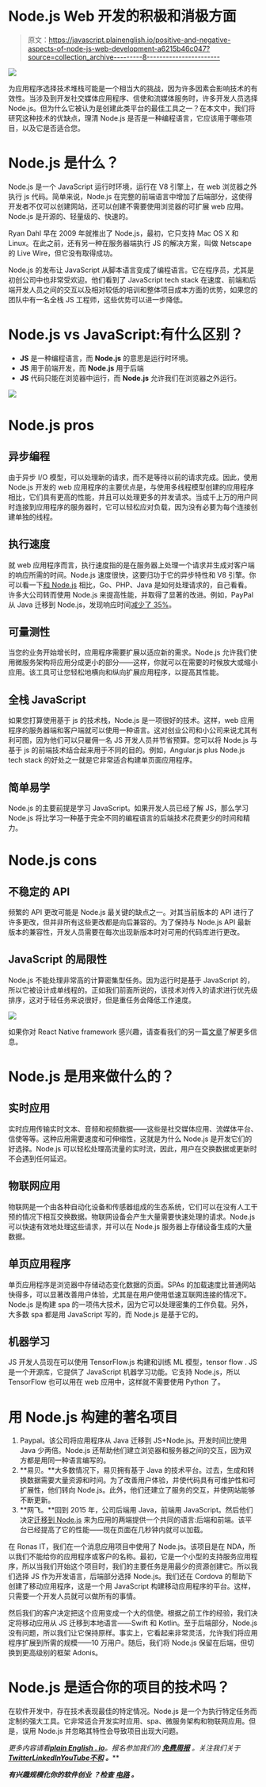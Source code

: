 # Node.js Web 开发的积极和消极方面

> 原文：<https://javascript.plainenglish.io/positive-and-negative-aspects-of-node-js-web-development-a6215b46c047?source=collection_archive---------8----------------------->

![](img/aa7ae04ae61a417c53f37886e82c4286.png)

为应用程序选择技术堆栈可能是一个相当大的挑战，因为许多因素会影响技术的有效性。当涉及到开发社交媒体应用程序、信使和流媒体服务时，许多开发人员选择 Node.js。但为什么它被认为是创建此类平台的最佳工具之一？在本文中，我们将研究这种技术的优缺点，理清 Node.js 是否是一种编程语言，它应该用于哪些项目，以及它是否适合您。

# Node.js 是什么？

Node.js 是一个 JavaScript 运行时环境，运行在 V8 引擎上，在 web 浏览器之外执行 js 代码。简单来说，Node.js 在完整的前端语言中增加了后端部分，这使得开发者不仅可以创建网站，还可以创建不需要使用浏览器的可扩展 web 应用。Node.js 是开源的、轻量级的、快速的。

Ryan Dahl 早在 2009 年就推出了 Node.js，最初，它只支持 Mac OS X 和 Linux。在此之前，还有另一种在服务器端执行 JS 的解决方案，叫做 Netscape 的 Live Wire，但它没有取得成功。

Node.js 的发布让 JavaScript 从脚本语言变成了编程语言。它在程序员，尤其是初创公司中也非常受欢迎。他们看到了 JavaScript tech stack 在速度、前端和后端开发人员之间的交互以及相对较低的培训和整体项目成本方面的优势，如果您的团队中有一名全栈 JS 工程师，这些优势可以进一步降低。

# Node.js vs JavaScript:有什么区别？

*   **JS** 是一种编程语言，而 **Node.js** 的意思是运行时环境。
*   **JS** 用于前端开发，而 **Node.js** 用于后端
*   **JS** 代码只能在浏览器中运行，而 **Node.js** 允许我们在浏览器之外运行。

![](img/77891cbcfc4ead8ca12a6e8f68ad49d4.png)

# Node.js pros

## 异步编程

由于异步 I/O 模型，可以处理新的请求，而不是等待以前的请求完成。因此，使用 Node.js 开发的 web 应用程序的主要优点是，与使用多线程模型创建的应用程序相比，它们具有更高的性能，并且可以处理更多的并发请求。当成千上万的用户同时连接到应用程序的服务器时，它可以轻松应对负载，因为没有必要为每个连接创建单独的线程。

## 执行速度

就 web 应用程序而言，执行速度指的是在服务器上处理一个请求并生成对客户端的响应所需的时间。Node.js 速度很快，这要归功于它的异步特性和 V8 引擎。你可以看一下[和 Node.js](https://www.toptal.com/back-end/server-side-io-performance-node-php-java-go) 相比，Go、PHP、Java 是如何处理请求的，自己看看。许多大公司转而使用 Node.js 来提高性能，并取得了显著的改进。例如，PayPal 从 Java 迁移到 Node.js，发现响应时间[减少了 35%](https://medium.com/paypal-engineering/node-js-at-paypal-4e2d1d08ce4f)。

## 可量测性

当您的业务开始增长时，应用程序需要扩展以适应新的需求。Node.js 允许我们使用微服务架构将应用分成更小的部分——这样，你就可以在需要的时候放大或缩小应用。该工具可让您轻松地横向和纵向扩展应用程序，以提高其性能。

## 全栈 JavaScript

如果您打算使用基于 js 的技术栈，Node.js 是一项很好的技术。这样，web 应用程序的服务器端和客户端就可以使用一种语言。这对创业公司和小公司来说尤其有利可图，因为他们可以只雇佣一名 JS 开发人员并节省预算。您可以将 Node.js 与基于 js 的前端技术结合起来用于不同的目的。例如，Angular.js plus Node.js tech stack 的好处之一就是它非常适合构建单页面应用程序。

## 简单易学

Node.js 的主要前提是学习 JavaScript。如果开发人员已经了解 JS，那么学习 Node.js 将比学习一种基于完全不同的编程语言的后端技术花费更少的时间和精力。

# Node.js cons

## 不稳定的 API

频繁的 API 更改可能是 Node.js 最关键的缺点之一。对其当前版本的 API 进行了许多更改，但并非所有这些更改都是向后兼容的。为了保持与 Node.js API 最新版本的兼容性，开发人员需要在每次出现新版本时对可用的代码库进行更改。

## JavaScript 的局限性

Node.js 不能处理非常高的计算密集型任务。因为运行时是基于 JavaScript 的，所以它被设计成单线程的。正如我们前面所说的，该技术对传入的请求进行优先级排序，这对于轻任务来说很好，但是重任务会降低工作速度。

![](img/14a6d4134fe90a1f2b22ca8352e8d5a8.png)

如果你对 React Native framework 感兴趣，请查看我们的另一篇[文章](https://ronas-it.medium.com/what-is-react-native-framework-and-how-can-cross-platform-apps-boost-your-business-305f410c123d)了解更多信息。

# Node.js 是用来做什么的？

## 实时应用

实时应用传输实时文本、音频和视频数据——这些是社交媒体应用、流媒体平台、信使等等。这种应用需要速度和可伸缩性，这就是为什么 Node.js 是开发它们的好选择。Node.js 可以轻松处理高流量的实时流，因此，用户在交换数据或更新时不会遇到任何延迟。

## 物联网应用

物联网是一个由各种自动化设备和传感器组成的生态系统，它们可以在没有人工干预的情况下相互交换数据。物联网设备会产生大量需要快速处理的请求。Node.js 可以快速有效地处理这些请求，并可以在 Node.js 服务器上存储设备生成的大量数据。

## 单页应用程序

单页应用程序是浏览器中存储动态变化数据的页面。SPAs 的加载速度比普通网站快得多，可以显著改善用户体验，尤其是在用户使用低速互联网连接的情况下。Node.js 是构建 spa 的一项伟大技术，因为它可以处理密集的工作负载。另外，大多数 spa 都是用 JavaScript 写的，而 Node.js 是基于它的。

## 机器学习

JS 开发人员现在可以使用 TensorFlow.js 构建和训练 ML 模型，tensor flow . JS 是一个开源库，它提供了 JavaScript 机器学习功能。它支持 Node.js，所以 TensorFlow 也可以用在 web 应用中，这样就不需要使用 Python 了。

# 用 Node.js 构建的著名项目

1.  Paypal。该公司将应用程序从 Java 迁移到 JS+Node.js。开发时间比使用 Java 少两倍。Node.js 还帮助他们建立浏览器和服务器之间的交互，因为双方都是用同一种语言编写的。
2.  **易贝。**大多数情况下，易贝拥有基于 Java 的技术平台。过去，生成和转换数据需要大量资源和时间。为了改善用户体验，并使代码具有可维护性和可扩展性，他们转向 Node.js。此外，他们还建立了服务的交互，并使网站能够不断更新。
3.  **网飞。**回到 2015 年，公司后端用 Java，前端用 JavaScript。然后他们决定[迁移到 Node.js](https://netflixtechblog.com/making-netflix-com-faster-f95d15f2e972) 来为应用的两端提供一个共同的语言:后端和前端。该平台已经提高了它的性能——现在页面在几秒钟内就可以加载。

在 Ronas IT，我们在一个消息应用项目中使用了 Node.js。该项目是在 NDA，所以我们不能给你的应用程序或客户的名称。最初，它是一个小型的支持服务应用程序，所以当我们开始这个项目时，我们的主要任务是用最少的资源创建它。所以我们选择 JS 作为开发语言，后端部分选择 Node.js。我们还在 Cordova 的帮助下创建了移动应用程序，这是一个用 JavaScript 构建移动应用程序的平台。这样，只需要一个开发人员就可以做所有的事情。

然后我们的客户决定把这个应用变成一个大的信使。根据之前工作的经验，我们决定将移动应用从 JS 迁移到本地语言——Swift 和 Kotlin。至于后端部分，Node.js 没有问题，所以我们让它保持原样。事实上，它看起来非常灵活，允许我们将应用程序扩展到所需的规模——10 万用户。随后，我们将 Node.js 保留在后端，但切换到更高级别的框架 Adonis。

# Node.js 是适合你的项目的技术吗？

在软件开发中，存在技术表现最佳的特定情况。Node.js 是一个为执行特定任务而定制的强大工具。它非常适合开发实时应用、spa、微服务架构和物联网应用。但是，误用 Node.js 并忽略其特性会导致项目出现大问题。

*更多内容请看*[***plain English . io***](https://plainenglish.io/)*。报名参加我们的* [***免费周报***](http://newsletter.plainenglish.io/) *。关注我们关于*[***Twitter***](https://twitter.com/inPlainEngHQ)[***LinkedIn***](https://www.linkedin.com/company/inplainenglish/)*[***YouTube***](https://www.youtube.com/channel/UCtipWUghju290NWcn8jhyAw)*[***不和***](https://discord.gg/GtDtUAvyhW) ***。*****

*****有兴趣规模化你的软件创业*** *？检查* [***电路***](https://circuit.ooo/?utm=publication-post-cta) *。***